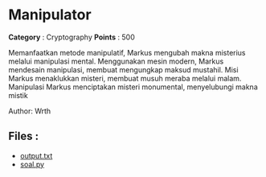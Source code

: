# Manipulator

**Category** : Cryptography
**Points** : 500

Memanfaatkan metode manipulatif, Markus mengubah makna misterius melalui manipulasi mental. Menggunakan mesin modern, Markus mendesain manipulasi, membuat mengungkap maksud mustahil. Misi Markus menaklukkan misteri, membuat musuh meraba melalui malam. Manipulasi Markus menciptakan misteri monumental, menyelubungi makna mistik

Author: Wrth

## Files : 
 - [output.txt](./output.txt)
 - [soal.py](./soal.py)


